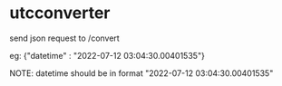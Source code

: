 # utcconverter

send json request to /convert

eg: {"datetime" : "2022-07-12 03:04:30.00401535"}

NOTE: datetime should be in format "2022-07-12 03:04:30.00401535"
